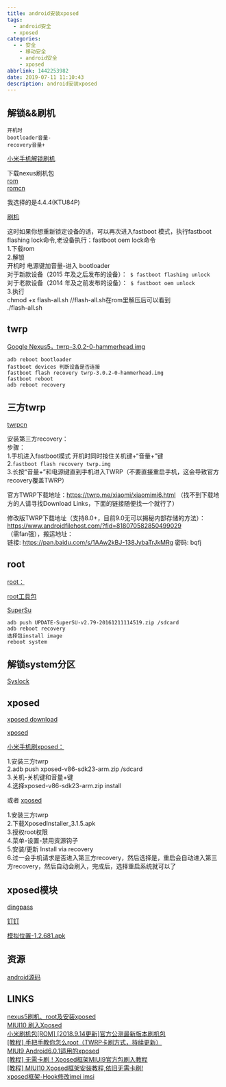 ```yaml
---
title: android安装xposed
tags:
  - android安全
  - xposed
categories:
  - - 安全
    - 移动安全
    - android安全
    - xposed
abbrlink: 1442253982
date: 2019-07-11 11:10:43
description: android安装xposed
---
```


## 解锁&&刷机
```
开机时
bootloader音量-
recovery音量+
```

[小米手机解锁刷机](https://tea9.xyz/post/2987589929.html)  

下载nexus刷机包  
[rom](https://developers.google.com/android/images?hl=zh-CN)  
[romcn](https://developers.google.cn/android/images#sailfish)  

我选择的是4.4.4(KTU84P)  

[刷机](https://blog.csdn.net/u012417380/article/details/72843185)  


这时如果你想重新锁定设备的话，可以再次进入fastboot 模式，执行fastboot flashing lock命令,老设备执行：fastboot oem lock命令  
1.下载rom  
2.解锁   
开机时 电源键加音量-进入 bootloader  
对于新款设备（2015 年及之后发布的设备）：` $ fastboot flashing unlock`  
对于老款设备（2014 年及之前发布的设备）：` $ fastboot oem unlock`  
3.执行  
chmod +x flash-all.sh //flash-all.sh在rom里解压后可以看到  
./flash-all.sh  


## twrp
[Google Nexus5，twrp-3.0.2-0-hammerhead.img](https://dl.twrp.me/hammerhead/twrp-3.0.2-0-hammerhead.img.html)  

```
adb reboot bootloader
fastboot devices 判断设备是否连接
fastboot flash recovery twrp-3.0.2-0-hammerhead.img
fastboot reboot
adb reboot recovery
```

## 三方twrp
[twrpcn](https://pan.baidu.com/s/1noqUurLtzwwqKOWC1SHrlQ)  

安装第三方recovery：  
步骤：  
1.手机进入fastboot模式 开机时同时按住关机键+“音量+”键  
2.`fastboot flash recovery twrp.img`   
3.长按“音量+”和电源键直到手机进入TWRP（不要直接重启手机，这会导致官方recovery覆盖TWRP）  


官方TWRP下载地址：https://twrp.me/xiaomi/xiaomimi6.html  （找不到下载地方的人请寻找Download Links，下面的链接随便找一个就行了）  

修改版TWRP下载地址（支持8.0+，目前9.0无可以揭秘内部存储的方法）：https://www.androidfilehost.com/?fid=818070582850499029  
（需fan强），搬运地址：   
链接: https://pan.baidu.com/s/1AAw2kBJ-138JybaTrJkMRg 密码: bqfj  


## root

[root：](https://blog.csdn.net/u011303443/article/details/53733433)  

[root工具包](https://download.chainfire.eu/363/CF-Root/CF-Auto-Root/CF-Auto-Root-hammerhead-hammerhead-nexus5.zip)  

[SuperSu](https://download.chainfire.eu/1016/SuperSU/UPDATE-SuperSU-v2.79-20161211114519.zip)  

```
adb push UPDATE-SuperSU-v2.79-20161211114519.zip /sdcard
adb reboot recovery
选择包install image
reboot system
```

## 解锁system分区

[Syslock](https://www.coolapk.com/apk/com.lerist.syslock)  

## xposed

[xposed download](https://forum.xda-developers.com/showthread.php?t=3034811)  

[xposed](https://pan.baidu.com/s/1Gl0xz2MypraJxBCSDAuy1Q)  

[小米手机刷xposed：](http://www.miui.com/thread-16911319-1-1.html)  

1.安装三方twrp  
2.adb push xposed-v86-sdk23-arm.zip /sdcard  
3.关机-关机键和音量+键  
4.选择xposed-v86-sdk23-arm.zip install  

或者
[xposed](https://pan.baidu.com/s/1Gl0xz2MypraJxBCSDAuy1Q)  

1.安装三方twrp  
2.下载XposedInstaller_3.1.5.apk  
3.授权root权限  
4.菜单-设置-禁用资源钩子  
5.安装/更新 Install via recovery  
6.过一会手机请求是否进入第三方recovery，然后选择是，重启会自动进入第三方recovery，然后自动会刷入，完成后，选择重启系统就可以了  


## xposed模块
[dingpass](https://pan.baidu.com/s/1Ewka-m5x5RjLrBijAu98SQ)  

[钉钉](https://www.coolapk.com/apk/com.alibaba.android.rimet)  

[模拟位置-1.2.681.apk](https://www.lanzous.com/i4fuyve)  


## 资源

[android源码](https://pan.baidu.com/s/1ngsZs#list/path=%2FAndroid%E6%BA%90%E7%A0%81)  


## LINKS

[nexus5刷机、root及安装xposed](http://eternalsakura13.com/2018/01/19/nexus51/)  
[MIUI10 刷入Xposed](https://www.jianshu.com/p/deda23174d69)  
[小米刷机包[ROM] [2018.9.14更新]官方公测最新版本刷机包](http://www.miui.com/thread-16168539-1-1.html)  
[[教程] 手把手教你怎么root（TWRP卡刷方式，持续更新）](http://www.miui.com/thread-12263814-1-1.html)  
[MIUI9 Android6.0.1适用的xposed](https://www.52pojie.cn/thread-657193-1-1.html)  
[[教程] 无需卡刷！Xposed框架MIUI9官方包刷入教程](http://www.miui.com/thread-12259633-1-1.html)  
[[教程] MIUI10 Xposed框架安装教程,依旧无需卡刷!](http://www.miui.com/thread-16911319-1-1.html)  
[xposed框架-Hook修改imei imsi](https://blog.csdn.net/d3soft/article/details/53209352)  